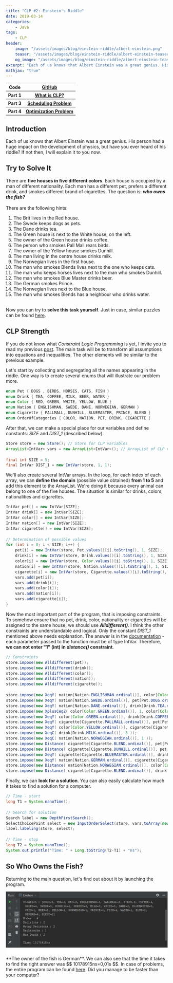```yaml
---
title: "CLP #2: Einstein's Riddle"
date: 2019-03-14
categories:
    - Java
tags:
    - CLP
header:
    image: "/assets/images/blog/einstein-riddle/albert-einstein.png"
    teaser: "/assets/images/blog/einstein-riddle/albert-einstein-teaser.png"
    og_image: "/assets/images/blog/einstein-riddle/albert-einstein-teaser.png"
excerpt: "Each of us knows that Albert Einstein was a great genius. His person had a huge impact on the development of physics, but have you ever heard of his riddle? If not then, I will explain it to you now."
mathjax: "true"
---
```


<table>
  <tr>
    <th>Code</th>
    <th><a href="https://github.com/DrDEXT3R/DrDEXT3R.github.io/tree/master/assets/programs/Einstein" target="_blank">GitHub</a></th>
  </tr>
  <tr>
    <th>Part 1</th>
    <th><a href="/java/what-is-clp" target="_blank">What is CLP?</a></th>
  </tr>
  <tr>
    <th>Part 3</th>
    <th><a href="/java/scheduling-problem" target="_blank">Scheduling Problem</a></th>
  </tr>
  <tr>
    <th>Part 4</th>
    <th><a href="/java/optimization-problem" target="_blank">Optimization Problem</a></th>
  </tr>
</table>

## Introduction
Each of us knows that Albert Einstein was a great genius. His person had a huge impact on the development of physics, but have you ever heard of his riddle? If not then, I will explain it to you now.

## Try to Solve It
There are **five houses in five different colors**. Each house is occupied by a man of different nationality. Each man has a different pet, prefers a different drink, and smokes different brand of cigarettes. The question is: ***who owns the fish?*** <br/><br/>
There are the following hints:
1. The Brit lives in the Red house.
2. The Swede keeps dogs as pets.
3. The Dane drinks tea.
4. The Green house is next to the White house, on the left.
5. The owner of the Green house drinks coffee.
6. The person who smokes Pall Mall rears birds.
7. The owner of the Yellow house smokes Dunhill.
8. The man living in the centre house drinks milk.
9. The Norwegian lives in the first house.
10. The man who smokes Blends lives next to the one who keeps cats.
11. The man who keeps horses lives next to the man who smokes Dunhill.
12. The man who smokes Blue Master drinks beer.
13. The German smokes Prince.
14. The Norwegian lives next to the Blue house.
15. The man who smokes Blends has a neighbour who drinks water.
<br/><br/>

Now you can try to **solve this task yourself**. Just in case, similar puzzles can be found <a href="http://brainden.com/einsteins-riddles.htm" target="_blank">here</a>.


## CLP Strength
If you do not know what *Constraint Logic Programming* is yet, I invite you to read my previous <a href="/java/what-is-clp/" target="_blank">post</a>. The main task will be to transform all assumptions into equations and inequalities. The other elements will be similar to the previous example.

Let's start by collecting and segregating all the names appearing in the riddle. One way is to create several enums that will illustrate our problem more.

```java
enum Pet { DOGS , BIRDS, HORSES, CATS, FISH }
enum Drink { TEA, COFFEE, MILK, BEER, WATER }
enum Color { RED, GREEN, WHITE, YELLOW, BLUE }
enum Nation { ENGLISHMAN, SWEDE, DANE, NORWEGIAN, GERMAN }
enum Cigarette { PALLMALL, DUNHILL, BLUEMASTER, PRINCE, BLEND }
enum OrderOfCategories { COLOR, NATION, PET, DRINK, CIGARETTE }
```

After that, we can make a special place for our variables and define constants: *SIZE* and *DIST_1* (described below). 
```java
Store store = new Store(); // Store for CLP variables
ArrayList<IntVar> vars = new ArrayList<IntVar>(); // ArrayList of CLP variables to store all sets

final int SIZE = 5;
final IntVar DIST_1 = new IntVar(store, 1, 1);
```

We'll also create several IntVar arrays. In the loop, for each index of each array, we can **define the domain** (possible value obtained) **from 1 to 5** and add this element to the ArrayList. We're doing it because every animal can belong to one of the five houses. The situation is similar for drinks, colors, nationalities and cigarettes.
```java
IntVar pet[] = new IntVar[SIZE];
IntVar drink[] = new IntVar[SIZE];
IntVar color[] = new IntVar[SIZE];
IntVar nation[] = new IntVar[SIZE];
IntVar cigarette[] = new IntVar[SIZE];

// Determination of possible values
for (int i = 0; i < SIZE; i++) {
    pet[i] = new IntVar(store, Pet.values()[i].toString(), 1, SIZE);
    drink[i] = new IntVar(store, Drink.values()[i].toString(), 1, SIZE);
    color[i] = new IntVar(store, Color.values()[i].toString(), 1, SIZE);
    nation[i] = new IntVar(store, Nation.values()[i].toString(), 1, SIZE);
    cigarette[i] = new IntVar(store, Cigarette.values()[i].toString(), 1, SIZE);
    vars.add(pet[i]);
    vars.add(drink[i]);
    vars.add(color[i]);
    vars.add(nation[i]);
    vars.add(cigarette[i]);
}
```

Now the most important part of the program, that is imposing constraints. To somehow ensure that no pet, drink, color, nationality or cigarettes will be assigned to the same house, we should use ***Alldifferent()***. I think the other constraints are understandable and logical. Only the constant *DIST_1* mentioned above needs explanation. The answer is in the <a href="http://jacopapi.osolpro.com/org/jacop/constraints/Distance.html" target="_blank">documentation</a> - each parameter passed to the function must be of type IntVar. Therefore, **we can not enter "1" (int) in *distance()* constraint**.
```java
// Constraints
store.impose(new Alldifferent(pet));
store.impose(new Alldifferent(drink));
store.impose(new Alldifferent(color));
store.impose(new Alldifferent(nation));
store.impose(new Alldifferent(cigarette));

store.impose(new XeqY( nation[Nation.ENGLISHMAN.ordinal()], color[Color.RED.ordinal()] ));                  // 1
store.impose(new XeqY( nation[Nation.SWEDE.ordinal()], pet[Pet.DOGS.ordinal()] ));                          // 2
store.impose(new XeqY( nation[Nation.DANE.ordinal()], drink[Drink.TEA.ordinal()] ));                        // 3
store.impose(new XplusCeqZ( color[Color.GREEN.ordinal()], 1, color[Color.WHITE.ordinal()] ));               // 4
store.impose(new XeqY( color[Color.GREEN.ordinal()], drink[Drink.COFFEE.ordinal()] ));                      // 5
store.impose(new XeqY( cigarette[Cigarette.PALLMALL.ordinal()], pet[Pet.BIRDS.ordinal()] ));                // 6
store.impose(new XeqY( color[Color.YELLOW.ordinal()], cigarette[Cigarette.DUNHILL.ordinal()] ));            // 7
store.impose(new XeqC( drink[Drink.MILK.ordinal()], 3 ));                                                   // 8
store.impose(new XeqC( nation[Nation.NORWEGIAN.ordinal()], 1 ));                                            // 9
store.impose(new Distance( cigarette[Cigarette.BLEND.ordinal()], pet[Pet.CATS.ordinal()], DIST_1 ));        // 10
store.impose(new Distance( cigarette[Cigarette.DUNHILL.ordinal()], pet[Pet.HORSES.ordinal()], DIST_1 ));    // 11
store.impose(new XeqY( cigarette[Cigarette.BLUEMASTER.ordinal()], drink[Drink.BEER.ordinal()] ));           // 12
store.impose(new XeqY( nation[Nation.GERMAN.ordinal()], cigarette[Cigarette.PRINCE.ordinal()] ));           // 13
store.impose(new Distance( nation[Nation.NORWEGIAN.ordinal()], color[Color.BLUE.ordinal()], DIST_1 ));      // 14
store.impose(new Distance( cigarette[Cigarette.BLEND.ordinal()], drink[Drink.WATER.ordinal()], DIST_1 ));   // 15

```

Finally, we can **look for a solution**. You can also easily calculate how much it takes to find a solution for a computer.
```java
// Time - start
long T1 = System.nanoTime();

// Search for solution
Search label = new DepthFirstSearch();
SelectChoicePoint select = new InputOrderSelect(store, vars.toArray(new IntVar[1]), new IndomainMin());
label.labeling(store, select);

// Time - stop
long T2 = System.nanoTime();
System.out.println("Time: " + Long.toString(T2-T1) + "ns");
```

## So Who Owns the Fish? 
Returning to the main question, let's find out about it by launching the program.
<div style="text-align: center;">
    <img alt="result" src="/assets/images/blog/einstein-riddle/result.png">
</div>
**The owner of the fish is German**. We can also see that the time it takes to find the right answer was $$ 10178915ns=0,01s $$. In case of problems, the entire program can be found <a href="https://github.com/DrDEXT3R/DrDEXT3R.github.io/tree/master/assets/programs/Einstein" target="_blank">here</a>. Did you manage to be faster than your computer?
